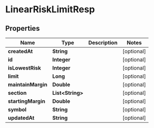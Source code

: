 
# LinearRiskLimitResp

## Properties
Name | Type | Description | Notes
------------ | ------------- | ------------- | -------------
**createdAt** | **String** |  |  [optional]
**id** | **Integer** |  |  [optional]
**isLowestRisk** | **Integer** |  |  [optional]
**limit** | **Long** |  |  [optional]
**maintainMargin** | **Double** |  |  [optional]
**section** | **List&lt;String&gt;** |  |  [optional]
**startingMargin** | **Double** |  |  [optional]
**symbol** | **String** |  |  [optional]
**updatedAt** | **String** |  |  [optional]



